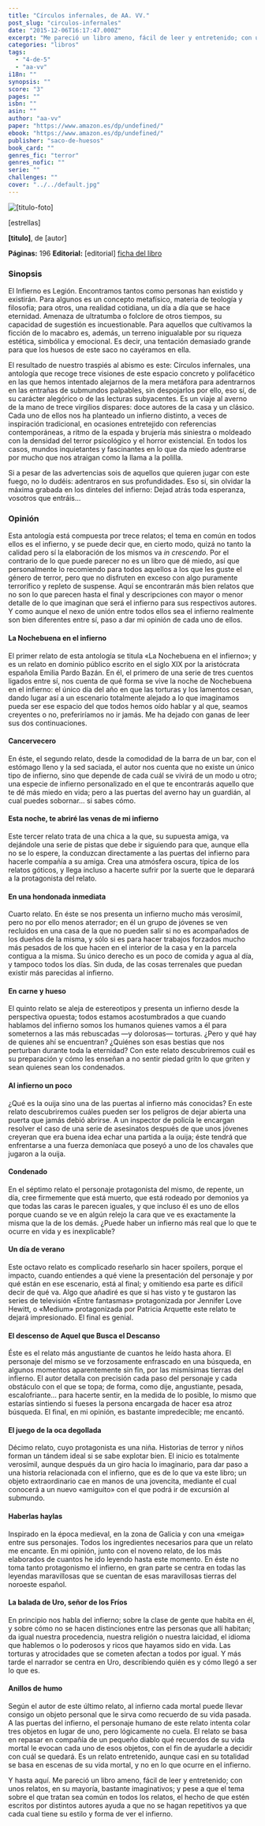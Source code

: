 ```yaml
---
title: "Círculos infernales, de AA. VV."
post_slug: "circulos-infernales"
date: "2015-12-06T16:17:47.000Z"
excerpt: "Me pareció un libro ameno, fácil de leer y entretenido; con unos relatos, en su mayoría, bastante imaginativos; y pese a que el tema sobre el que tratan sea común en todos los relatos, el hecho de que estén escritos por distintos autores ayuda a que no se hagan repetitivos ya que cada cual tiene su estilo y forma de ver el infierno."
categories: "libros"
tags: 
  - "4-de-5"
  - "aa-vv"
i18n: ""
synopsis: ""
score: "3"
pages: ""
isbn: ""
asin: ""
author: "aa-vv"
paper: "https://www.amazon.es/dp/undefined/"
ebook: "https://www.amazon.es/dp/undefined/"
publisher: "saco-de-huesos"
book_card: ""
genres_fic: "terror"
genres_nofic: ""
serie: ""
challenges: ""
cover: "../../default.jpg"
---
```


![[titulo-foto]](images/circulos-infernales-p.jpg)

\[estrellas\]

**\[titulo\]**, de \[autor\]

**Páginas:** 196 **Editorial:** \[editorial\] [ficha del libro](http://sacodehuesos.com/aquelarre/circulos-infernales)

### Sinopsis

El Infierno es Legión. Encontramos tantos como personas han existido y existirán. Para algunos es un concepto metafísico, materia de teología y filosofía; para otros, una realidad cotidiana, un día a día que se hace eternidad. Amenaza de ultratumba o folclore de otros tiempos, su capacidad de sugestión es incuestionable. Para aquellos que cultivamos la ficción de lo macabro es, además, un terreno inigualable por su riqueza estética, simbólica y emocional. Es decir, una tentación demasiado grande para que los huesos de este saco no cayéramos en ella.

El resultado de nuestro traspiés al abismo es este: Círculos infernales, una antología que recoge trece visiones de este espacio concreto y polifacético en las que hemos intentado alejarnos de la mera metáfora para adentrarnos en las entrañas de submundos palpables, sin despojarlos por ello, eso sí, de su carácter alegórico o de las lecturas subyacentes. Es un viaje al averno de la mano de trece virgilios dispares: doce autores de la casa y un clásico. Cada uno de ellos nos ha planteado un infierno distinto, a veces de inspiración tradicional, en ocasiones entretejido con referencias contemporáneas, a ritmo de la espada y brujería más siniestra o moldeado con la densidad del terror psicológico y el horror existencial. En todos los casos, mundos inquietantes y fascinantes en lo que da miedo adentrarse por mucho que nos atraigan como la llama a la polilla.

Si a pesar de las advertencias sois de aquellos que quieren jugar con este fuego, no lo dudéis: adentraros en sus profundidades. Eso sí, sin olvidar la máxima grabada en los dinteles del infierno: Dejad atrás toda esperanza, vosotros que entráis...

### Opinión

Esta antología está compuesta por trece relatos; el tema en común en todos ellos es el infierno, y se puede decir que, en cierto modo, quizá no tanto la calidad pero sí la elaboración de los mismos va _in crescendo_. Por el contrario de lo que puede parecer no es un libro que dé miedo, así que personalmente lo recomiendo para todos aquellos a los que les guste el género de terror, pero que no disfruten en exceso con algo puramente terrorífico y repleto de suspense. Aquí se encontrarán más bien relatos que no son lo que parecen hasta el final y descripciones con mayor o menor detalle de lo que imaginan que será el infierno para sus respectivos autores. Y como aunque el nexo de unión entre todos ellos sea el infierno realmente son bien diferentes entre sí, paso a dar mi opinión de cada uno de ellos.

#### La Nochebuena en el infierno

El primer relato de esta antología se titula «La Nochebuena en el infierno»; y es un relato en dominio público escrito en el siglo XIX por la aristócrata española Emilia Pardo Bazán. En él, el primero de una serie de tres cuentos ligados entre sí, nos cuenta de qué forma se vive la noche de Nochebuena en el infierno: el único día del año en que las torturas y los lamentos cesan, dando lugar así a un escenario totalmente alejado a lo que imaginamos pueda ser ese espacio del que todos hemos oído hablar y al que, seamos creyentes o no, preferiríamos no ir jamás. Me ha dejado con ganas de leer sus dos continuaciones.

#### Cancervecero

En éste, el segundo relato, desde la comodidad de la barra de un bar, con el estómago lleno y la sed saciada, el autor nos cuenta que no existe un único tipo de infierno, sino que depende de cada cuál se vivirá de un modo u otro; una especie de infierno personalizado en el que te encontrarás aquello que te dé más miedo en vida; pero a las puertas del averno hay un guardián, al cual puedes sobornar… si sabes cómo.

#### Esta noche, te abriré las venas de mi infierno

Este tercer relato trata de una chica a la que, su supuesta amiga, va dejándole una serie de pistas que debe ir siguiendo para que, aunque ella no se lo espere, la conduzcan directamente a las puertas del infierno para hacerle compañía a su amiga. Crea una atmósfera oscura, típica de los relatos góticos, y llega incluso a hacerte sufrir por la suerte que le deparará a la protagonista del relato.

#### En una hondonada inmediata

Cuarto relato. En éste se nos presenta un infierno mucho más verosímil, pero no por ello menos aterrador; en él un grupo de jóvenes se ven recluidos en una casa de la que no pueden salir si no es acompañados de los dueños de la misma, y sólo si es para hacer trabajos forzados mucho más pesados de los que hacen en el interior de la casa y en la parcela contigua a la misma. Su único derecho es un poco de comida y agua al día, y tampoco todos los días. Sin duda, de las cosas terrenales que puedan existir más parecidas al infierno.

#### En carne y hueso

El quinto relato se aleja de estereotipos y presenta un infierno desde la perspectiva opuesta; todos estamos acostumbrados a que cuando hablamos del infierno somos los humanos quienes vamos a él para someternos a las más rebuscadas —y dolorosas— torturas. ¿Pero y qué hay de quienes ahí se encuentran? ¿Quiénes son esas bestias que nos perturban durante toda la eternidad? Con este relato descubriremos cuál es su preparación y cómo les enseñan a no sentir piedad gritn lo que griten y sean quienes sean los condenados.

#### Al infierno un poco

¿Qué es la ouija sino una de las puertas al infierno más conocidas? En este relato descubriremos cuáles pueden ser los peligros de dejar abierta una puerta que jamás debió abrirse. A un inspector de policía le encargan resolver el caso de una serie de asesinatos después de que unos jóvenes creyeran que era buena idea echar una partida a la ouija; éste tendrá que enfrentarse a una fuerza demoníaca que poseyó a uno de los chavales que jugaron a la ouija.

#### Condenado

En el séptimo relato el personaje protagonista del mismo, de repente, un día, cree firmemente que está muerto, que está rodeado por demonios ya que todas las caras le parecen iguales, y que incluso él es uno de ellos porque cuando se ve en algún relejo la cara que ve es exactamente la misma que la de los demás. ¿Puede haber un infierno más real que lo que te ocurre en vida y es inexplicable?

#### Un día de verano

Este octavo relato es complicado reseñarlo sin hacer spoilers, porque el impacto, cuando entiendes a qué viene la presentación del personaje y por qué están en ese escenario, está al final; y omitiendo esa parte es difícil decir de qué va. Algo que añadiré es que si has visto y te gustaron las series de televisión «Entre fantasmas» protagonizada por Jennifer Love Hewitt, o «Medium» protagonizada por Patricia Arquette este relato te dejará impresionado. El final es genial.

#### El descenso de Aquel que Busca el Descanso

Éste es el relato más angustiante de cuantos he leído hasta ahora. El personaje del mismo se ve forzosamente enfrascado en una búsqueda, en algunos momentos aparentemente sin fin, por las mismísimas tierras del infierno. El autor detalla con precisión cada paso del personaje y cada obstáculo con el que se topa; de forma, como dije, angustiante, pesada, escalofriante… para hacerte sentir, en la medida de lo posible, lo mismo que estarías sintiendo si fueses la persona encargada de hacer esa atroz búsqueda. El final, en mi opinión, es bastante impredecible; me encantó.

#### El juego de la oca degollada

Décimo relato, cuyo protagonista es una niña. Historias de terror y niños forman un tándem ideal si se sabe explotar bien. El inicio es totalmente verosímil, aunque después da un giro hacia lo imaginario, para dar paso a una historia relacionada con el infierno, que es de lo que va este libro; un objeto extraordinario cae en manos de una jovencita, mediante el cual conocerá a un nuevo «amiguito» con el que podrá ir de excursión al submundo.

#### Haberlas haylas

Inspirado en la época medieval, en la zona de Galicia y con una «meiga» entre sus personajes. Todos los ingredientes necesarios para que un relato me encante. En mi opinión, junto con el noveno relato, de los más elaborados de cuantos he ido leyendo hasta este momento. En éste no toma tanto protagonismo el infierno, en gran parte se centra en todas las leyendas maravillosas que se cuentan de esas maravillosas tierras del noroeste español.

#### La balada de Uro, señor de los Fríos

En principio nos habla del infierno; sobre la clase de gente que habita en él, y sobre cómo no se hacen distinciones entre las personas que allí habitan; da igual nuestra procedencia, nuestra religión o nuestra laicidad, el idioma que hablemos o lo poderosos y ricos que hayamos sido en vida. Las torturas y atrocidades que se cometen afectan a todos por igual. Y más tarde el narrador se centra en Uro, describiendo quién es y cómo llegó a ser lo que es.

#### Anillos de humo

Según el autor de este último relato, al infierno cada mortal puede llevar consigo un objeto personal que le sirva como recuerdo de su vida pasada. A las puertas del infierno, el personaje humano de este relato intenta colar tres objetos en lugar de uno, pero lógicamente no cuela. El relato se basa en repasar en compañía de un pequeño diablo qué recuerdos de su vida mortal le evocan cada uno de esos objetos, con el fin de ayudarle a decidir con cuál se quedará. Es un relato entretenido, aunque casi en su totalidad se basa en escenas de su vida mortal, y no en lo que ocurre en el infierno.

Y hasta aquí. Me pareció un libro ameno, fácil de leer y entretenido; con unos relatos, en su mayoría, bastante imaginativos; y pese a que el tema sobre el que tratan sea común en todos los relatos, el hecho de que estén escritos por distintos autores ayuda a que no se hagan repetitivos ya que cada cual tiene su estilo y forma de ver el infierno.
